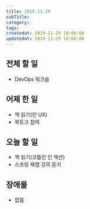 ```yaml
---
title: 2019.11.29
subTitle: 
category: 
tags: 
createdat: 2019-11-29 10:00:00
updatedat: 2019-11-29 10:00:00
---
```


## 전체 할 일

* DevOps 워크숍

## 어제 한 일

* 책 읽기(린 UX)
* 북토크 참여

## 오늘 할 일

* 책 읽기(코틀린 인 액션)
* 스프링 패캠 강의 듣기

## 장애물

* 없음